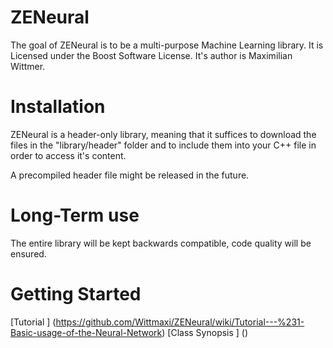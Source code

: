 # ZENeural
The goal of ZENeural is to be a multi-purpose Machine Learning library.
It is Licensed under the Boost Software License.
It's author is Maximilian Wittmer.


# Installation
ZENeural is a header-only library, meaning that it suffices to download the files in the "library/header" folder and to include them into your C++ file in order to access it's content.

A precompiled header file might be released in the future.

# Long-Term use
The entire library will be kept backwards compatible, code quality will be ensured.

# Getting Started

[Tutorial <work In progress>] (https://github.com/Wittmaxi/ZENeural/wiki/Tutorial---%231-Basic-usage-of-the-Neural-Network)
[Class Synopsis <work in progress>] ()
